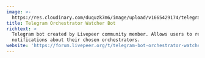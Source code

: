 ```yaml
---
image: >-
  https://res.cloudinary.com/duquzk7m6/image/upload/v1665429174/telegram-orchestrator-watcher-bot_swkovm.png
title: Telegram Orchestrator Watcher Bot
richtext: >
  Telegram bot created by Livepeer community member. Allows users to receive
  notifications about their chosen orchestrators.
website: 'https://forum.livepeer.org/t/telegram-bot-orchestrator-watcher/1077'
---
```


